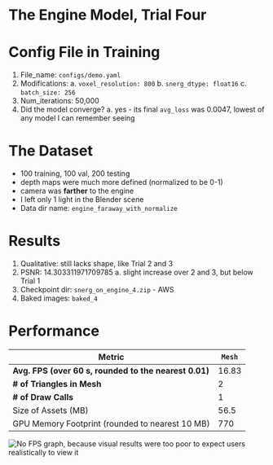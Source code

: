 # The Engine Model, Trial Four

# Config File in Training
1. File_name: `configs/demo.yaml`
2. Modifications:
    a. `voxel_resolution: 800`
    b. `snerg_dtype: float16`
    c. `batch_size: 256`
3. Num_iterations: 50,000
4. Did the model converge? 
    a. yes - its final `avg_loss` was 0.0047, lowest of any model I can remember seeing

# The Dataset
- 100 training, 100 val, 200 testing
- depth maps were much more defined (normalized to be 0-1)
- camera was **farther** to the engine
- I left only 1 light in the Blender scene
- Data dir name: `engine_faraway_with_normalize`

# Results
1. Qualitative: still lacks shape, like Trial 2 and 3
2. PSNR: 14.303311971709785
    a. slight increase over 2 and 3, but below Trial 1
3. Checkpoint dir: `snerg_on_engine_4.zip` - AWS
4. Baked images: `baked_4`

# Performance

| Metric               |  `Mesh` |
|----------------------|--------|
| **Avg. FPS (over 60 s, rounded to the nearest 0.01)**|   16.83   |
| **# of Triangles in Mesh** | 2 |
| **# of Draw Calls** |  1 |
| Size of Assets (MB)     |  56.5    |
| GPU Memory Footprint (rounded to nearest 10 MB)         |   770    |

![No FPS graph, because visual results were too poor to expect users realistically to view it](TODO)